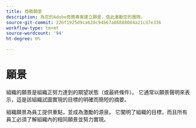 ```yaml
---
title: 商務願景
description: 為您的Adobe商務專案建立願景，借此激勵您的團隊。
source-git-commit: 226f1925d9ca628c94b67a86888084a21cd7e336
workflow-type: tm+mt
source-wordcount: '94'
ht-degree: 0%

---
```



# 願景

組織的願景是組織正努力達到的期望狀態（或最終條件）。 它通常以願景聲明來表示，這是該組織試圖實現的目標的明確而簡短的摘要。

組織願景為員工提供重點，並成為激勵的源泉。 它闡明了組織的目&#x200B;標，而且所有員工必須了解組織內的相同願景並努力實現。

